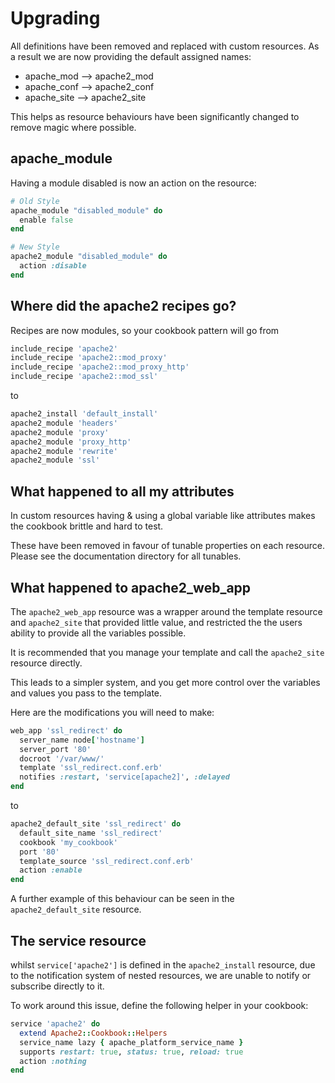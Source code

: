 # Upgrading

All definitions have been removed and replaced with custom resources.
As a result we are now providing the default assigned names:

- apache_mod --> apache2_mod
- apache_conf --> apache2_conf
- apache_site --> apache2_site

This helps as resource behaviours have been significantly changed to remove magic where possible.

## apache_module

Having a module disabled is now an action on the resource:

```ruby
# Old Style
apache_module "disabled_module" do
  enable false
end
```

```ruby
# New Style
apache2_module "disabled_module" do
  action :disable
end
```

## Where did the apache2 recipes go?

Recipes are now modules, so your cookbook pattern will go from

```ruby
include_recipe 'apache2'
include_recipe 'apache2::mod_proxy'
include_recipe 'apache2::mod_proxy_http'
include_recipe 'apache2::mod_ssl'
```
to
```ruby
apache2_install 'default_install'
apache2_module 'headers'
apache2_module 'proxy'
apache2_module 'proxy_http'
apache2_module 'rewrite'
apache2_module 'ssl'
```

## What happened to all my attributes

In custom resources having & using a global variable like attributes makes the cookbook brittle and hard to test.

These have been removed in favour of tunable properties on each resource. Please see the documentation directory for all tunables.

## What happened to apache2_web_app

The `apache2_web_app` resource was a wrapper around the template resource and `apache2_site` that provided little value, and restricted the the users ability to provide all the variables possible.

It is recommended that you manage your template and call the `apache2_site` resource directly.

This leads to a simpler system, and you get more control over the variables and values you pass to the template.

Here are the modifications you will need to make:
```ruby
web_app 'ssl_redirect' do
  server_name node['hostname']
  server_port '80'
  docroot '/var/www/'
  template 'ssl_redirect.conf.erb'
  notifies :restart, 'service[apache2]', :delayed
end
```
to
```ruby
apache2_default_site 'ssl_redirect' do
  default_site_name 'ssl_redirect'
  cookbook 'my_cookbook'
  port '80'
  template_source 'ssl_redirect.conf.erb'
  action :enable
end
```

A further example of this behaviour can be seen in the `apache2_default_site` resource.

## The service resource

whilst `service['apache2']` is defined in the `apache2_install` resource, due to the notification system of nested resources, we are unable to notify or subscribe directly to it. 

To work around this issue, define the following helper in your cookbook:
```ruby
service 'apache2' do
  extend Apache2::Cookbook::Helpers
  service_name lazy { apache_platform_service_name }
  supports restart: true, status: true, reload: true
  action :nothing
end
```
